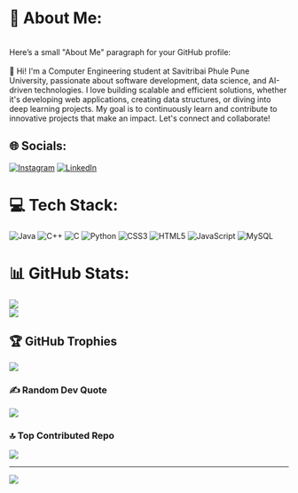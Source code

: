 # 💫 About Me:
<br>Here’s a small "About Me" paragraph for your GitHub profile:<br><br>👋 Hi! I'm a Computer Engineering student at Savitribai Phule Pune University, passionate about software development, data science, and AI-driven technologies. I love building scalable and efficient solutions, whether it's developing web applications, creating data structures, or diving into deep learning projects. My goal is to continuously learn and contribute to innovative projects that make an impact. Let's connect and collaborate!


## 🌐 Socials:
[![Instagram](https://img.shields.io/badge/Instagram-%23E4405F.svg?logo=Instagram&logoColor=white)](https://instagram.com/atharva_7803_) [![LinkedIn](https://img.shields.io/badge/LinkedIn-%230077B5.svg?logo=linkedin&logoColor=white)](https://linkedin.com/in/atharva-bhoite-98b672213) 

# 💻 Tech Stack:
![Java](https://img.shields.io/badge/java-%23ED8B00.svg?style=for-the-badge&logo=openjdk&logoColor=white) ![C++](https://img.shields.io/badge/c++-%2300599C.svg?style=for-the-badge&logo=c%2B%2B&logoColor=white) ![C](https://img.shields.io/badge/c-%2300599C.svg?style=for-the-badge&logo=c&logoColor=white) ![Python](https://img.shields.io/badge/python-3670A0?style=for-the-badge&logo=python&logoColor=ffdd54) ![CSS3](https://img.shields.io/badge/css3-%231572B6.svg?style=for-the-badge&logo=css3&logoColor=white) ![HTML5](https://img.shields.io/badge/html5-%23E34F26.svg?style=for-the-badge&logo=html5&logoColor=white) ![JavaScript](https://img.shields.io/badge/javascript-%23323330.svg?style=for-the-badge&logo=javascript&logoColor=%23F7DF1E) ![MySQL](https://img.shields.io/badge/mysql-4479A1.svg?style=for-the-badge&logo=mysql&logoColor=white)
# 📊 GitHub Stats:
![](https://github-readme-streak-stats.herokuapp.com/?user=atharva7803&theme=discord_old_blurple&hide_border=false)<br/>
![](https://github-readme-stats.vercel.app/api/top-langs/?username=atharva7803&theme=discord_old_blurple&hide_border=false&include_all_commits=false&count_private=false&layout=compact)

## 🏆 GitHub Trophies
![](https://github-profile-trophy.vercel.app/?username=atharva7803&theme=radical&no-frame=false&no-bg=true&margin-w=4)

### ✍️ Random Dev Quote
![](https://quotes-github-readme.vercel.app/api?type=horizontal&theme=radical)

### 🔝 Top Contributed Repo
![](https://github-contributor-stats.vercel.app/api?username=atharva7803&limit=5&theme=dark&combine_all_yearly_contributions=true)

---
[![](https://visitcount.itsvg.in/api?id=atharva7803&icon=0&color=0)](https://visitcount.itsvg.in)

<!-- Proudly created with GPRM ( https://gprm.itsvg.in ) -->
